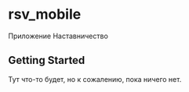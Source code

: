 # rsv_mobile

Приложение Наставничество

## Getting Started

Тут что-то будет, но к сожалению, пока ничего нет.
